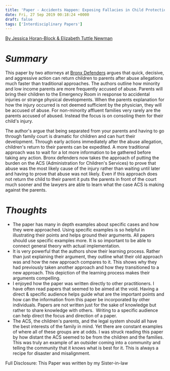 ```yaml
---
title: 'Paper - Accidents Happen: Exposing Fallacies in Child Protection Abuse Cases and Reuniting Families Through Aggressive Litigation'
date: Fri, 27 Sep 2019 00:18:24 +0000
draft: false
tags: ['Interdisciplinary Papers']
---
```


[By Jessica Horan-Block & Elizabeth Tuttle Newman](http://www.cunylawreview.org/wp-content/uploads/2019/09/22-CUNYLR-382-Horan-Block_Tuttle-Newman.pdf)

_Summary_ 
==========

This paper by two attorneys at [Bronx Defenders](https://www.bronxdefenders.org/) argues that quick, decisive, and aggressive action can return children to parents after abuse allegations much faster than traditional approaches. The authors outline how minority and low income parents are more frequently accused of abuse. Parents will bring their children to the Emergency Room in response to accidental injuries or strange physical developments. When the parents explanation for how the injury occurred is not deemed sufficient by the physician, they will be accused of abuse. For non-minority affluent families very rarely are the parents accused of abused. Instead the focus is on consoling them for their child's injury. 

The author's argue that being separated from your parents and having to go through family court is dramatic for children and can hurt their development. Through early actions immediately after the abuse allegation, children's return to their parents can be expedited. A more traditional approach was to wait for a lot more information to be gathered before taking any action. Bronx defenders now takes the approach of putting the burden on the ACS (Administration for Children's Services) to prove that abuse was the most likely cause of the injury rather than waiting until later and having to prove that abuse was not likely. Even if this approach does not return the child to their parent it puts the parents in front of the court much sooner and the lawyers are able to learn what the case ACS is making against the parents. 

_Thoughts_
==========

*   The paper has many in depth examples about specific cases and how they were approached. Using specific examples is so helpful in illustrating their points and helps ground their arguments. All papers should use specific examples more. It is so important to be able to connect general theory with actual implementation.
*   It is very powerful that the authors show their learning process. Rather than just explaining their argument, they outline what their old approach was and how the new approach compares to it. This shows why they had previously taken another approach and how they transitioned to a new approach. This depiction of the learning process makes their arguments compelling. 
*   I enjoyed how the paper was written directly to other practitioners. I have often read papers that seemed to be aimed at the void. Having a direct & specific audience helps guide what are the important points and how can the information from this paper be incorporated by other individuals. Papers are not written just for the sake of knowledge but rather to share knowledge with others.  Writing to a specific audience can help direct the focus and direction of a paper. 
*   The ACS, the children's parents, and the legal system should all have the best interests of the family in mind. Yet there are constant examples of where all of these groups are at odds. I was struck reading this paper by how distant the ACS seemed to be from the children and the families. This was truly an example of an outsider coming into a community and telling the community that it knows what is best for it. This is always a recipe for disaster and misalignment. 

Full Disclosure: This Paper was written by my Sister-in-law